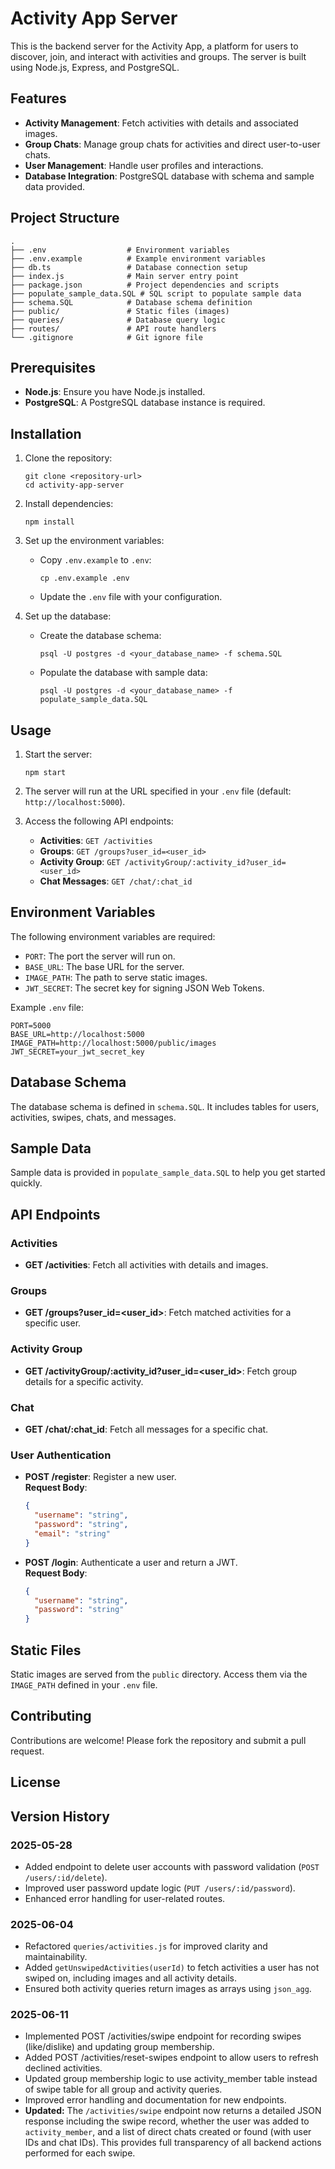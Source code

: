 # Activity App Server

This is the backend server for the Activity App, a platform for users to discover, join, and interact with activities and groups. The server is built using Node.js, Express, and PostgreSQL.

## Features

- **Activity Management**: Fetch activities with details and associated images.
- **Group Chats**: Manage group chats for activities and direct user-to-user chats.
- **User Management**: Handle user profiles and interactions.
- **Database Integration**: PostgreSQL database with schema and sample data provided.

## Project Structure

```
.
├── .env                  # Environment variables
├── .env.example          # Example environment variables
├── db.ts                 # Database connection setup
├── index.js              # Main server entry point
├── package.json          # Project dependencies and scripts
├── populate_sample_data.SQL # SQL script to populate sample data
├── schema.SQL            # Database schema definition
├── public/               # Static files (images)
├── queries/              # Database query logic
├── routes/               # API route handlers
└── .gitignore            # Git ignore file
```

## Prerequisites

- **Node.js**: Ensure you have Node.js installed.
- **PostgreSQL**: A PostgreSQL database instance is required.

## Installation

1. Clone the repository:

   ```
   git clone <repository-url>
   cd activity-app-server
   ```

2. Install dependencies:

   ```
   npm install
   ```

3. Set up the environment variables:

   - Copy `.env.example` to `.env`:

     ```
     cp .env.example .env
     ```

   - Update the `.env` file with your configuration.

4. Set up the database:

   - Create the database schema:

     ```
     psql -U postgres -d <your_database_name> -f schema.SQL
     ```

   - Populate the database with sample data:

     ```
     psql -U postgres -d <your_database_name> -f populate_sample_data.SQL
     ```

## Usage

1. Start the server:

   ```
   npm start
   ```

2. The server will run at the URL specified in your `.env` file (default: `http://localhost:5000`).

3. Access the following API endpoints:

   - **Activities**: `GET /activities`
   - **Groups**: `GET /groups?user_id=<user_id>`
   - **Activity Group**: `GET /activityGroup/:activity_id?user_id=<user_id>`
   - **Chat Messages**: `GET /chat/:chat_id`

## Environment Variables

The following environment variables are required:

- `PORT`: The port the server will run on.
- `BASE_URL`: The base URL for the server.
- `IMAGE_PATH`: The path to serve static images.
- `JWT_SECRET`: The secret key for signing JSON Web Tokens.

Example `.env` file:

```
PORT=5000
BASE_URL=http://localhost:5000
IMAGE_PATH=http://localhost:5000/public/images
JWT_SECRET=your_jwt_secret_key
```

## Database Schema

The database schema is defined in `schema.SQL`. It includes tables for users, activities, swipes, chats, and messages.

## Sample Data

Sample data is provided in `populate_sample_data.SQL` to help you get started quickly.

## API Endpoints

### Activities

- **GET /activities**: Fetch all activities with details and images.

### Groups

- **GET /groups?user_id=<user_id>**: Fetch matched activities for a specific user.

### Activity Group

- **GET /activityGroup/:activity_id?user_id=<user_id>**: Fetch group details for a specific activity.

### Chat

- **GET /chat/:chat_id**: Fetch all messages for a specific chat.

### User Authentication

- **POST /register**: Register a new user.  
  **Request Body**:

  ```json
  {
    "username": "string",
    "password": "string",
    "email": "string"
  }
  ```

- **POST /login**: Authenticate a user and return a JWT.  
  **Request Body**:
  ```json
  {
    "username": "string",
    "password": "string"
  }
  ```

## Static Files

Static images are served from the `public` directory. Access them via the `IMAGE_PATH` defined in your `.env` file.

## Contributing

Contributions are welcome! Please fork the repository and submit a pull request.

## License

## Version History

### 2025-05-28

- Added endpoint to delete user accounts with password validation (`POST /users/:id/delete`).
- Improved user password update logic (`PUT /users/:id/password`).
- Enhanced error handling for user-related routes.

### 2025-06-04

- Refactored `queries/activities.js` for improved clarity and maintainability.
- Added `getUnswipedActivities(userId)` to fetch activities a user has not swiped on, including images and all activity details.
- Ensured both activity queries return images as arrays using `json_agg`.

### 2025-06-11

- Implemented POST /activities/swipe endpoint for recording swipes (like/dislike) and updating group membership.
- Added POST /activities/reset-swipes endpoint to allow users to refresh declined activities.
- Updated group membership logic to use activity_member table instead of swipe table for all group and activity queries.
- Improved error handling and documentation for new endpoints.
- **Updated:** The `/activities/swipe` endpoint now returns a detailed JSON response including the swipe record, whether the user was added to `activity_member`, and a list of direct chats created or found (with user IDs and chat IDs). This provides full transparency of all backend actions performed for each swipe.
